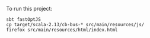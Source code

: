 To run this project:

    sbt fastOptJS
    cp target/scala-2.13/cb-bus-* src/main/resources/js/
    firefox src/main/resources/html/index.html
    
